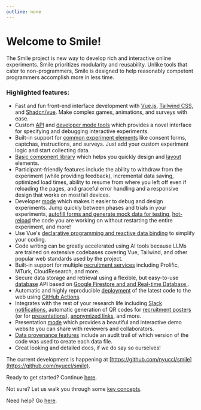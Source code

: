 ```yaml
---
outline: none
---
```


# Welcome to Smile!

The Smile project is new way to develop rich and interactive online experiments.
Smile prioritizes modularity and reusability. Unlike tools that cater to
non-programmers, Smile is designed to help reasonably competent programmers
accomplish more in less time.

### Highlighted features:

- Fast and fun front-end interface development with [Vue.js](https://vuejs.org),
  [Tailwind CSS](https://tailwindcss.com/), and
  [Shadcn/vue](https://www.shadcn-vue.com/). Make complex games, animations, and
  surveys with ease.
- Custom [API](/api) and [developer mode tools](/coding/developing) which
  provides a novel interface for specifying and debugging interactive
  experiments.
- Built-in support for
  [common experiment elements](/coding/views#built-in-views) like consent forms,
  captchas, instructions, and surveys. Just add your custom experiment logic and
  start collecting data.
- [Basic component library](/styling/uikit) which helps you quickly design and
  [layout](/styling/layouts) elements.
- Participant-friendly features include the ability to withdraw from the
  experiment (while providing feedback), incremental data saving, optimized load
  times, ability to resume from where you left off even if reloading the pages,
  and graceful error handling and a responsive design that works on most/all
  devices.
- Developer [mode](/coding/developing) which makes it easier to debug and design
  experiments. Jump quickly between phases and trials in your experiments,
  [autofill forms and generate mock data for testing](/coding/autofill),
  [hot-reload](/coding/developing#hot-module-replacement) the code you are
  working on without restarting the entire experiment, and more!
- Use Vue's
  [declarative programming and reactive data binding](/coding/components#declarative-rendering-and-reactivity)
  to simplify your coding.
- Code writing can be greatly accelerated using AI tools because LLMs are
  trained on extensive codebases covering Vue, Tailwind, and other popular web
  standards used by the project.
- Built-in support for multiple [recruitment services](/recruit/recruitment)
  including Prolific, MTurk, CloudResearch, and more.
- Secure data storage and retrieval using a flexible, but easy-to-use
  [database](/coding/datastorage) API based on
  [Google Firestore and and Real-time Database ](https://firebase.google.com).
- Automatic and highly reproducible [deployment](/recruit/deploying) of the
  latest code to the web using
  [GitHub Actions](https://github.com/features/actions).
- Integrates with the rest of your research life including
  [Slack notifications](/recruit/deploying#notifying-the-slack-bot), automatic
  generation of QR codes for
  [recruitment posters](/recruit/deploying#notifying-the-slack-bot) (or for
  [presentations](/presentation#qr-code-download)),
  [anonymized links](/recruit/deploying#what-url-do-you-send-participants-to),
  and more.
- Presentation [mode](/presentation) which provides a beautiful and interactive
  demo website you can share with reviewers and collaborators.
- [Data provenance features](/analysis#data-provenance) include an audit trail
  of which version of the code was used to create each data file.
- Great looking and detailed docs, if we do say so ourselves!

The current development is happening at
[https://github.com/nyuccl/smile](https://github.com/nyuccl/smile).

Ready to get started? Continue [here](/requirements).

Not sure? Let us walk you through some [key concepts](/concepts).

Need help? Go [here](/help).
